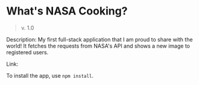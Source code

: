 # What's NASA Cooking?
> v. 1.0

Description: My first full-stack application that I am proud to share with the world! It fetches the requests from NASA's API and shows a new image to registered users.

Link: []()

To install the app, use `npm install`.
